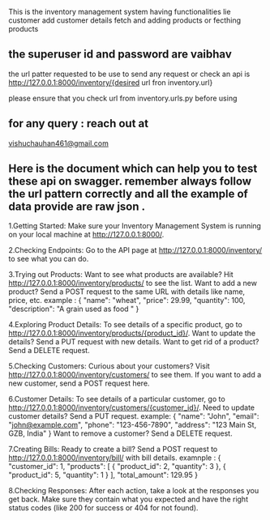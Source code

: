 This is the inventory management system having functionalities lie customer add customer details fetch and adding products or fecthing products 

## the superuser id and password are vaibhav 

the url patter requested to be use to send any request or check an api 
is 
http://127.0.0.1:8000/inventory/{desired url fron inventory.url}


please ensure that you check url from inventory.urls.py before using

## for any query : reach out at 

vishuchauhan461@gmail.com


## Here is the document which can help you to test these api on swagger. remember always follow the url pattern correctly and all the example of data provide are raw json .

1.Getting Started:
Make sure your Inventory Management System is running on your local machine at http://127.0.0.1:8000/.


2.Checking Endpoints:
Go to the API page at http://127.0.0.1:8000/inventory/ to see what you can do.


3.Trying out Products:
Want to see what products are available? Hit http://127.0.0.1:8000/inventory/products/ to see the list.
Want to add a new product? Send a POST request to the same URL with details like name, price, etc.
example : {
    "name": "wheat",
    "price": 29.99,
    "quantity": 100,
    "description": "A grain used as food "
}


4.Exploring Product Details:
To see details of a specific product, go to http://127.0.0.1:8000/inventory/products/{product_id}/.
Want to update the details? Send a PUT request with new details.
Want to get rid of a product? Send a DELETE request.

5.Checking Customers:
Curious about your customers? Visit http://127.0.0.1:8000/inventory/customers/ to see them.
If you want to add a new customer, send a POST request here.

6.Customer Details:
To see details of a particular customer, go to http://127.0.0.1:8000/inventory/customers/{customer_id}/.
Need to update customer details? Send a PUT request.
example: {
    "name": "John",
    "email": "john@example.com",
    "phone": "123-456-7890",
    "address": "123 Main St, GZB, India"
}
Want to remove a customer? Send a DELETE request.

7.Creating Bills:
Ready to create a bill? Send a POST request to http://127.0.0.1:8000/inventory/bill/ with bill details.
examnple : {
    "customer_id": 1,
    "products": [
        {
            "product_id": 2,
            "quantity": 3
        },
        {
            "product_id": 5,
            "quantity": 1
        }
    ],
    "total_amount": 129.95
}


8.Checking Responses:
After each action, take a look at the responses you get back.
Make sure they contain what you expected and have the right status codes (like 200 for success or 404 for not found).